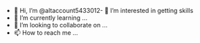 - 👋 Hi, I’m @altaccount5433012- 👀 I’m interested in getting skills
- 🌱 I’m currently learning ...
- 💞️ I’m looking to collaborate on ...
- 📫 How to reach me ...

<!---
altaccount5433012/altaccount5433012 is a ✨ special ✨ repository because its `README.md` (this file) appears on your GitHub profile.
You can click the Preview link to take a look at your changes.
--->

